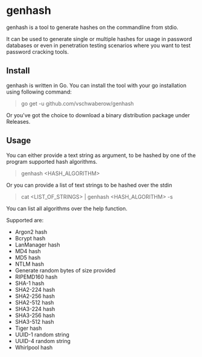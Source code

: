 # genhash

genhash is a tool to generate hashes on the commandline from stdio.

It can be used to generate single or multiple hashes for usage in password databases or even in penetration testing scenarios where you want to test password cracking tools.

## Install

genhash is written in Go. You can install the tool with your go installation using following command:

>
> go get -u github.com/vschwaberow/genhash
>

Or you've got the choice to download a binary distribution package under Releases.

## Usage

You can either provide a text string as argument, to be hashed by one of the program supported hash algorithms.

>
> genhash <HASH_ALGORITHM> <text string>
>

Or you can provide a list of text strings to be hashed over the stdin

>
> cat <LIST_OF_STRINGS> | genhash <HASH_ALGORITHM> -s
>

You can list all algorithms over the help function.

Supported are:

* Argon2 hash
* Bcrypt hash
* LanManager hash
* MD4 hash
* MD5 hash
* NTLM hash
* Generate random bytes of size provided
* RIPEMD160 hash
* SHA-1 hash
* SHA2-224 hash
* SHA2-256 hash
* SHA2-512 hash
* SHA3-224 hash
* SHA3-256 hash
* SHA3-512 hash
* Tiger hash
* UUID-1 random string
* UUID-4 random string
* Whirlpool hash

